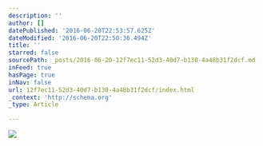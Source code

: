 ```yaml
---
description: ''
author: []
datePublished: '2016-06-20T22:53:57.625Z'
dateModified: '2016-06-20T22:50:36.494Z'
title: ''
starred: false
sourcePath: _posts/2016-06-20-12f7ec11-52d3-40d7-b130-4a48b31f2dcf.md
inFeed: true
hasPage: true
inNav: false
url: 12f7ec11-52d3-40d7-b130-4a48b31f2dcf/index.html
_context: 'http://schema.org'
_type: Article

---
```

![](https://the-grid-user-content.s3-us-west-2.amazonaws.com/a6abbf61-ce38-40b7-bcd2-7a882a0cfdd5.jpg)